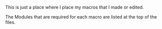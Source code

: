 This is just a place where I place my macros that I made or edited.

The Modules that are required for each macro are listed at the top of the files.
